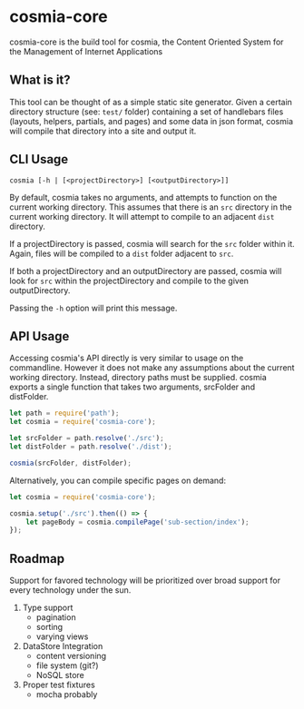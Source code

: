 # cosmia-core 

cosmia-core is the build tool for cosmia, the Content Oriented System for the Management of Internet Applications 


## What is it? 

This tool can be thought of as a simple static site generator. Given a certain directory structure (see: `test/` folder)  containing a set of handlebars files (layouts, helpers, partials, and pages) and some data in json format, cosmia will compile that directory into a site and output it. 


## CLI Usage 

`cosmia [-h | [<projectDirectory>] [<outputDirectory>]]` 

By default, cosmia takes no arguments, and attempts to function on the current working directory. This assumes that there is an `src` directory in the current working directory. It will attempt to compile to an adjacent `dist` directory. 

If a projectDirectory is passed, cosmia will search for the `src` folder within it. Again, files will be compiled to a `dist` folder adjacent to `src`. 

If both a projectDirectory and an outputDirectory are passed, cosmia will look for `src` within the projectDirectory and compile to the given outputDirectory. 

Passing the `-h` option will print this message. 


## API Usage 

Accessing cosmia's API directly is very similar to usage on the commandline. However it does not make any assumptions about the current working directory. Instead, directory paths must be supplied. cosmia exports a single function that takes two arguments, srcFolder and distFolder. 

```js
let path = require('path');
let cosmia = require('cosmia-core');

let srcFolder = path.resolve('./src');
let distFolder = path.resolve('./dist');

cosmia(srcFolder, distFolder);

```

Alternatively, you can compile specific pages on demand: 

```js
let cosmia = require('cosmia-core');

cosmia.setup('./src').then(() => {
    let pageBody = cosmia.compilePage('sub-section/index');
});

```


## Roadmap 

Support for favored technology will be prioritized over broad support for every technology under the sun. 

1. Type support 
    - pagination 
    - sorting 
    - varying views 
1. DataStore Integration 
    - content versioning 
    - file system (git?) 
    - NoSQL store 
1. Proper test fixtures 
    - mocha probably 
